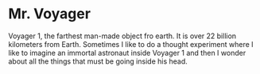 # Mr. Voyager

Voyager 1, the farthest man-made object fro earth. It is over 22 billion kilometers from Earth. Sometimes I like to do a thought experiment where I like to imagine an immortal astronaut inside Voyager 1 and then I wonder about all the things that must be going inside his head.  
